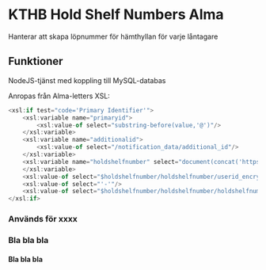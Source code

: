 # KTHB Hold Shelf Numbers Alma
Hanterar att skapa löpnummer för hämthyllan för varje låntagare

## Funktioner
NodeJS-tjänst med koppling till MySQL-databas

Anropas från Alma-letters XSL:
```js
<xsl:if test="code='Primary Identifier'">
    <xsl:variable name="primaryid">
        <xsl:value-of select="substring-before(value,'@')"/>
    </xsl:variable>
    <xsl:variable name="additionalid">
        <xsl:value-of select="/notification_data/additional_id"/>
    </xsl:variable>
    <xsl:variable name="holdshelfnumber" select="document(concat('https://lib.kth.se/holdshelfno/api/v1/', $primaryid, '/',$additionalid,'/?token=xxxxxxxxxxxxxxxxxxxxxxxxxxxxxxxxxx'))">
    </xsl:variable>
    <xsl:value-of select="$holdshelfnumber/holdshelfnumber/userid_encrypted"/>
    <xsl:value-of select="'-'"/>
    <xsl:value-of select="$holdshelfnumber/holdshelfnumber/holdshelfnumber"/>
</xsl:if>
```


### Används för xxxx

### Bla bla bla

#### Bla bla bla
